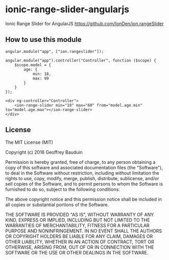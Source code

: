 # ionic-range-slider-angularjs
Ionic Range Slider for AngularJS https://github.com/IonDen/ion.rangeSlider

## How to use this module

```
angular.module("app", ["ion.rangeslider"]);

angular.module("app").controller("Controller", function ($scope) {
    $scope.model = {
        age: {
            min: 18,
            max: 99
        }
    }
});
```

```
<div ng-controller="Controller">
    <ion-range-slider min="18" max="60" from="model.age.min" to="model.age.max"></ion-range-slider>
</div>
```

## License

The MIT License (MIT)

Copyright (c) 2016 Geoffrey Bauduin

Permission is hereby granted, free of charge, to any person obtaining a copy
of this software and associated documentation files (the "Software"), to deal
in the Software without restriction, including without limitation the rights
to use, copy, modify, merge, publish, distribute, sublicense, and/or sell
copies of the Software, and to permit persons to whom the Software is
furnished to do so, subject to the following conditions:

The above copyright notice and this permission notice shall be included in all
copies or substantial portions of the Software.

THE SOFTWARE IS PROVIDED "AS IS", WITHOUT WARRANTY OF ANY KIND, EXPRESS OR
IMPLIED, INCLUDING BUT NOT LIMITED TO THE WARRANTIES OF MERCHANTABILITY,
FITNESS FOR A PARTICULAR PURPOSE AND NONINFRINGEMENT. IN NO EVENT SHALL THE
AUTHORS OR COPYRIGHT HOLDERS BE LIABLE FOR ANY CLAIM, DAMAGES OR OTHER
LIABILITY, WHETHER IN AN ACTION OF CONTRACT, TORT OR OTHERWISE, ARISING FROM,
OUT OF OR IN CONNECTION WITH THE SOFTWARE OR THE USE OR OTHER DEALINGS IN THE
SOFTWARE.